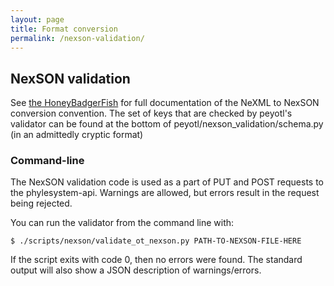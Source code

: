 ```yaml
---
layout: page
title: Format conversion
permalink: /nexson-validation/
---
```

## NexSON validation

See [the HoneyBadgerFish](https://github.com/OpenTreeOfLife/api.opentreeoflife.org/wiki/HoneyBadgerFish) for full documentation
of the NeXML to NexSON conversion convention. The set of keys that are checked by peyotl's validator can be found at the bottom
of peyotl/nexson_validation/schema.py (in an admittedly cryptic format)


### Command-line

The NexSON validation code is used as a part of PUT and POST requests to the phylesystem-api. Warnings are allowed, but errors
result in the request being rejected.

You can run the validator from the command line with:

    $ ./scripts/nexson/validate_ot_nexson.py PATH-TO-NEXSON-FILE-HERE

If the script exits with code 0, then no errors were found. The standard output will also show a JSON description of warnings/errors.